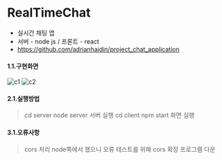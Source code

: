 # RealTimeChat
- 실시간 채팅 앱
- 서버 - node js / 프론트 - react
- https://github.com/adrianhajdin/project_chat_application

#### 1.1.구현화면
![c1](https://user-images.githubusercontent.com/79763173/149439065-af0effc9-0c4c-449c-97dd-99f50a63126f.jpg)
![c2](https://user-images.githubusercontent.com/79763173/149439070-5209f48e-50b7-41a6-8994-5cc7a9bb689c.jpg)

#### 2.1.실행방법
>cd server
>node server
서버 실행
>cd client
>npm start
화면 실행

#### 3.1.오류사항
>cors 처리 node쪽에서 했으니 오류
>테스트를 위해 cors 확장 프로그램 다운
